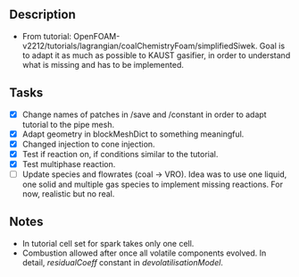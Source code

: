 ## Description

* From tutorial: OpenFOAM-v2212/tutorials/lagrangian/coalChemistryFoam/simplifiedSiwek. Goal is to adapt it as much as possible to KAUST gasifier, in order to understand what is missing and has to be implemented.

## Tasks 

- [x] Change names of patches in /save and /constant in order to adapt tutorial to the pipe mesh. 
- [x] Adapt geometry in blockMeshDict to something meaningful. 
- [x] Changed injection to cone injection.
- [x] Test if reaction on, if conditions similar to the tutorial.
- [x] Test multiphase reaction.
- [ ] Update species and flowrates (coal -> VRO). Idea was to use one liquid, one solid and multiple gas species to implement missing reactions. For now, realistic but no real.

## Notes

* In tutorial cell set for spark takes only one cell.
* Combustion allowed after once all volatile components evolved. In detail, *residualCoeff* constant in *devolatilisationModel*.

